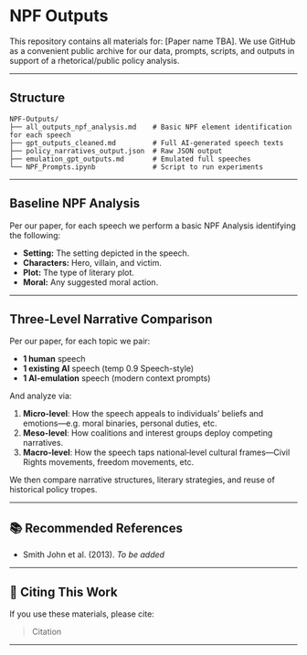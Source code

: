 # NPF Outputs

This repository contains all materials for: [Paper name TBA].
We use GitHub as a convenient public archive for our data, prompts, scripts, and outputs in support of a rhetorical/public policy analysis.

---

## Structure

```
NPF-Outputs/
├── all_outputs_npf_analysis.md    # Basic NPF element identification for each speech
├── gpt_outputs_cleaned.md         # Full AI-generated speech texts
├── policy_narratives_output.json  # Raw JSON output
├── emulation_gpt_outputs.md       # Emulated full speeches
└── NPF_Prompts.ipynb              # Script to run experiments
```

---

## Baseline NPF Analysis

Per our paper, for each speech we perform a basic NPF Analysis identifying the following:

- **Setting:** The setting depicted in the speech.  
- **Characters:** Hero, villain, and victim.  
- **Plot:** The type of literary plot.
- **Moral:** Any suggested moral action.
---

## Three-Level Narrative Comparison

Per our paper, for each topic we pair:

- **1 human** speech  
- **1 existing AI** speech (temp 0.9 Speech-style)  
- **1 AI-emulation** speech (modern context prompts)

And analyze via:

1. **Micro-level**: How the speech appeals to individuals’ beliefs and emotions—e.g. moral binaries, personal duties, etc.
2. **Meso-level**: How coalitions and interest groups deploy competing narratives.
3. **Macro-level**: How the speech taps national‐level cultural frames—Civil Rights movements, freedom movements, etc.

We then compare narrative structures, literary strategies, and reuse of historical policy tropes.

---

## 📚 Recommended References

- Smith John et al. (2013). *To be added*  

---

## 🤝 Citing This Work

If you use these materials, please cite:

> Citation

---
